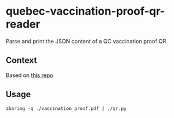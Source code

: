 # quebec-vaccination-proof-qr-reader

Parse and print the JSON content of a QC vaccination proof QR.

## Context
Based on [this repo](https://github.com/dvci/health-cards-walkthrough)

## Usage
```
zbarimg -q ./vaccination_proof.pdf | ./qr.py
```
